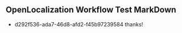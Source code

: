 ## OpenLocalization Workflow Test MarkDown
* d292f536-ada7-46d8-afd2-f45b97239584 
thanks!<!--HONumber=Feb16_HO4-->
